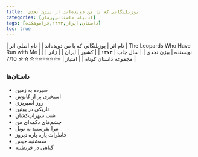 ```yaml
---
title:  یوزپلنگانی که با من دویده‌اند از بیژن نجدی
categories: [ادبیات داستانی,رمان]
tags: [داستان,ایران,۱۳۷۳,فراموشکده]
toc: true
---
```


| نام اثر | یوزپلنگانی که با من دویده‌اند |
| نام اصلی اثر | The Leopards Who Have Run with Me |
| نویسنده | بیژن نجدی |
| سال چاپ | ۱۳۷۳  |
| کشور | ایران  |
| ژانر | مجموعه داستان کوتاه  |
| امتیاز | ⭐⭐⭐⭐⭐⭐⭐☆☆☆ 7/10  |

### داستان‌ها

- سپرده به زمین
- استخری پر از کابوس
- روز اسبریزی
- تاریکی در پوتین
- شب سهراب‌کشان
- چشم‌های دکمه‌ای من
- مرا بفرستید به تونل
- خاطرات پاره پاره دیروز
- سه‌شنبه خیس
- گیاهی در قرنطینه